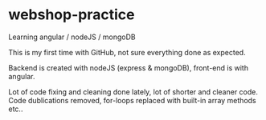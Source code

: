 # webshop-practice
Learning angular / nodeJS / mongoDB

This is my first time with GitHub, not sure everything done as expected. 

Backend is created with nodeJS (express & mongoDB), front-end is with angular.

Lot of code fixing and cleaning done lately, lot of shorter and cleaner code. Code dublications removed, for-loops replaced with built-in array methods etc..
